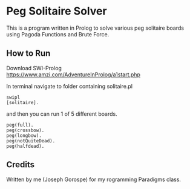 # Peg Solitaire Solver

This is a program written in Prolog to solve various peg solitaire boards using Pagoda Functions and Brute Force.

## How to Run

Download SWI-Prolog
https://www.amzi.com/AdventureInProlog/a1start.php

In terminal navigate to folder containing solitaire.pl
```
swipl
[solitaire].
```
and then you can run 1 of 5 different boards.
```
peg(full).
peg(crossbow).
peg(longbow).
peg(notQuiteDead).
peg(halfdead).
```

## Credits
Written by me (Joseph Gorospe) for my rogramming Paradigms class.
